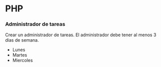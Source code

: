 # PHP

### Administrador de tareas

Crear un administrador de tareas. El administrador debe tener al menos 3 dias de semana.

* Lunes
* Martes
* Miercoles
